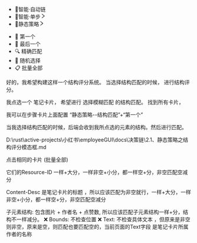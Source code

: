 <ul class="ant-dropdown-menu ant-dropdown-menu-root ant-dropdown-menu-vertical ant-dropdown-menu-light css-dev-only-do-not-override-1ao1prk" role="menu" tabindex="0" data-menu-list="true"><li class="ant-dropdown-menu-item" role="menuitem" tabindex="-1" aria-describedby="«ra8»" data-menu-id="rc-menu-uuid-69142-8-smart-auto"><span class="ant-dropdown-menu-item-icon">🧠</span><span class="ant-dropdown-menu-title-content">智能·自动链</span></li><li class="ant-dropdown-menu-submenu ant-dropdown-menu-submenu-vertical" role="none"><div role="menuitem" class="ant-dropdown-menu-submenu-title" tabindex="-1" aria-expanded="false" aria-haspopup="true" data-menu-id="rc-menu-uuid-69142-8-smart-single" aria-controls="rc-menu-uuid-69142-8-smart-single-popup"><span class="ant-dropdown-menu-item-icon">🎯</span><span class="ant-dropdown-menu-title-content">智能·单步</span><span class="ant-dropdown-menu-submenu-expand-icon ant-dropdown-menu-submenu-arrow"><span role="img" aria-label="right" class="anticon anticon-right ant-dropdown-menu-submenu-arrow-icon"><svg viewBox="64 64 896 896" focusable="false" data-icon="right" width="1em" height="1em" fill="currentColor" aria-hidden="true"><path d="M765.7 486.8L314.9 134.7A7.97 7.97 0 00302 141v77.3c0 4.9 2.3 9.6 6.1 12.6l360 281.1-360 281.1c-3.9 3-6.1 7.7-6.1 12.6V883c0 6.7 7.7 10.4 12.9 6.3l450.8-352.1a31.96 31.96 0 000-50.4z"></path></svg></span></span></div></li><li class="ant-dropdown-menu-submenu ant-dropdown-menu-submenu-vertical" role="none"><div role="menuitem" class="ant-dropdown-menu-submenu-title" tabindex="-1" aria-expanded="false" aria-haspopup="true" data-menu-id="rc-menu-uuid-69142-8-static" aria-controls="rc-menu-uuid-69142-8-static-popup"><span class="ant-dropdown-menu-item-icon">📌</span><span class="ant-dropdown-menu-title-content">静态策略</span><span class="ant-dropdown-menu-submenu-expand-icon ant-dropdown-menu-submenu-arrow"><span role="img" aria-label="right" class="anticon anticon-right ant-dropdown-menu-submenu-arrow-icon"><svg viewBox="64 64 896 896" focusable="false" data-icon="right" width="1em" height="1em" fill="currentColor" aria-hidden="true"><path d="M765.7 486.8L314.9 134.7A7.97 7.97 0 00302 141v77.3c0 4.9 2.3 9.6 6.1 12.6l360 281.1-360 281.1c-3.9 3-6.1 7.7-6.1 12.6V883c0 6.7 7.7 10.4 12.9 6.3l450.8-352.1a31.96 31.96 0 000-50.4z"></path></svg></span></span></div></li></ul>




<ul class="ant-dropdown-menu ant-dropdown-menu-root ant-dropdown-menu-vertical ant-dropdown-menu-light css-dev-only-do-not-override-1ao1prk" role="menu" tabindex="0" data-menu-list="true"><li class="ant-dropdown-menu-item ant-dropdown-menu-item-only-child" role="menuitem" tabindex="-1" aria-describedby="«raq»" data-menu-id="rc-menu-uuid-69142-10-first"><span class="ant-dropdown-menu-title-content">🎯 第一个</span></li><li class="ant-dropdown-menu-item ant-dropdown-menu-item-only-child" role="menuitem" tabindex="-1" aria-describedby="«ras»" data-menu-id="rc-menu-uuid-69142-10-last"><span class="ant-dropdown-menu-title-content">🎯 最后一个</span></li><li class="ant-dropdown-menu-item ant-dropdown-menu-item-only-child" role="menuitem" tabindex="-1" aria-describedby="«rau»" data-menu-id="rc-menu-uuid-69142-10-match-original"><span class="ant-dropdown-menu-title-content">🔍 精确匹配</span></li><li class="ant-dropdown-menu-item ant-dropdown-menu-item-only-child" role="menuitem" tabindex="-1" aria-describedby="«rb0»" data-menu-id="rc-menu-uuid-69142-10-random"><span class="ant-dropdown-menu-title-content">🎲 随机选择</span></li><li class="ant-dropdown-menu-item ant-dropdown-menu-item-only-child" role="menuitem" tabindex="-1" aria-describedby="«rb2»" data-menu-id="rc-menu-uuid-69142-10-all"><span class="ant-dropdown-menu-title-content">📋 批量全部</span></li></ul>



好的，我希望构建这样一个结构评分系统。
当选择结构匹配的时候， 
进行结构评分。

我点选一个 笔记卡片， 
希望进行 选择模糊匹配 的结构匹配。
找到所有卡片，

我可以在步骤卡片上面配置 “静态策略--结构匹配”+“第一个”

当我选择结构匹配的时候，后端会收到我所点选的元素的结构。然后进行匹配。

D:\rust\active-projects\小红书\employeeGUI\docs\决策链\2.1、静态策略之结构评分模态框.md

点击相同的卡片 (批量全部)

它们的Resource-ID 一样+大分，一样非空+小分，都一样空+分，非空匹配空减分


Content-Desc 是笔记卡片的标题 ，所以应该匹配为非空就行，一样+大分，一样非空+小分，都一样空+分，非空匹配空减分

子元素结构: 包含图片 + 作者名 + 点赞数, 所以应该匹配子元素结构一样+分，结构不一样减分。
❌ Bounds: 不检查位置
❌ Text: 不检查具体文本 ，但原来是非空则非空，原来是空，则匹配也要匹配空的，当前页面的Text字段 是笔记卡片所属作者的名称

